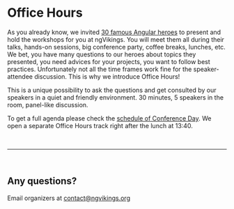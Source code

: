 # Office Hours

As you already know, we invited [30 famous Angular heroes](/speakers/) to present and hold the workshops for you at ngVikings. You will meet them all during their talks, hands-on sessions, big conference party, coffee breaks, lunches, etc. We bet, you have many questions to our heroes about topics they presented, you need advices for your projects, you want to follow best practices. Unfortunately not all the time frames work fine for the speaker-attendee discussion. This is why we introduce Office Hours!

This is a unique possibility to ask the questions and get consulted by our speakers in a quiet and friendly environment. 30 minutes, 5 speakers in the room, panel-like discussion.

To get a full agenda please check the [schedule of Conference Day](/schedule/day1). We open a separate Office Hours track right after the lunch at 13:40.

&nbsp;
* * *
&nbsp;

## Any questions?
Email organizers at [contact@ngvikings.org](mailto:contact@ngvikings.org)
